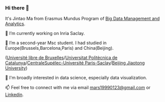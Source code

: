 ### Hi there 👋

<!--
**woshimajintao/woshimajintao** is a ✨ _special_ ✨ repository because its `README.md` (this file) appears on your GitHub profile.

Here are some ideas to get you started:

- 🔭 I’m currently working on ...
- 🌱 I’m currently learning ...
- 👯 I’m looking to collaborate on ...
- 🤔 I’m looking for help with ...
- 💬 Ask me about ...
- 📫 How to reach me: ...
- 😄 Pronouns: ...
- ⚡ Fun fact: ...
-->

It's Jintao Ma from Erasmus Mundus Program of [Big Data Management and Analytics](https://bdma.ulb.ac.be/).

🔭 I’m currently working on Inria Saclay.

🌱 I’m a second-year Msc student. I had studied in Europe(Brussels,Barcelona,Paris) and China(Beijing).

  ([Université libre de Bruxelles](https://www.ulb.be/en)/[Universitat Politècnica de Catalunya](https://www.upc.edu/en?set_language=en)/[CentraleSupélec-Université Paris-Saclay](https://www.universite-paris-saclay.fr/en)/[Beijing Jiaotong University](http://en.scit.bjtu.edu.cn/))

💌 I'm broadly interested in data science, especially data visualization.

📫 Feel free to connect with me via email mars19990123@gmail.com or [Linkedin](https://www.linkedin.com/in/jintao-m-758b26158).
